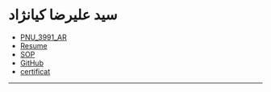 # سید علیرضا کیانژاد 
- [PNU_3991_AR](https://github.com/kianejad/PNU_3991_AR)
- [Resume](https://kianejad.github.io/CVE/) 
- [SOP](https://kianejad.github.io/SOP/)
- [GitHub](https://github.comkianejad/)
- [certificat](https://github.com/kianejad/certificate/blob/main/WhatsApp%20Image%202020-11-04%20at%2022.49.53%20(2).jpeg)
-----------------
